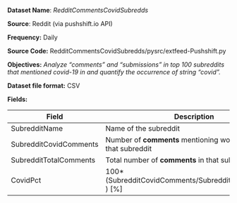 **Dataset Name**: _RedditCommentsCovidSubredds_

**Source**:  Reddit (via pushshift.io API)

**Frequency:** Daily

**Source Code:** RedditCommentsCovidSubredds/pysrc/extfeed-Pushshift.py

**Objectives:** *Analyze “comments” and “submissions” in top 100 subreddits that mentioned covid-19 in and quantify the occurrence of string “covid”.*

**Dataset file format:** CSV

**Fields:**

|Field| Description|
|--|--|
| SubredditName | Name of the subreddit |
| SubredditCovidComments | Number of **comments** mentioning word "covid" in that subreddit |
|SubredditTotalComments|Total number of **comments** in that subreddit|
|CovidPct|100*(SubredditCovidComments/SubredditTotalComments ) [%]|


